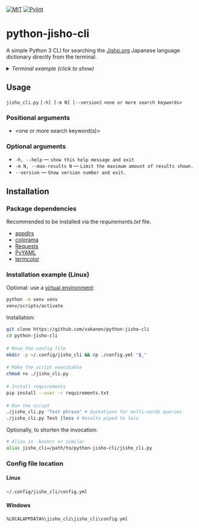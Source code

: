 [![MIT](https://img.shields.io/badge/license-MIT-green)](LICENSE)
[![Pylint](https://github.com/vakanen/python-jisho-cli/actions/workflows/pylint.yml/badge.svg)](https://github.com/vakanen/python-jisho-cli/actions/workflows/pylint.yml)

# python-jisho-cli
A simple Python 3 CLI for searching the [Jisho.org](https://jisho.org/) Japanese language dictionary directly from the terminal.

<details>
  <summary><i>Terminal example (click to show)</i></summary>

![Terminal example](example.svg?raw=true)
</details>

## Usage

`jisho_cli.py` `[-h] [-m N] [--version]` `<one or more search keywords>`

### Positional arguments
- <one or more search keyword(s)>

### Optional arguments
- `-h, --help` ― `show this help message and exit`
- `-m N, --max-results N` ― `Limit the maximum amount of results shown.`
- `--version` ― `Show version number and exit.`

## Installation

### Package dependencies
Recommended to be installed via the *requirements.txt* file.

- [appdirs](https://pypi.org/project/appdirs/)
- [colorama](https://pypi.org/project/colorama/)
- [Requests](https://pypi.org/project/requests/)
- [PyYAML](https://pypi.org/project/PyYAML/)
- [termcolor](https://pypi.org/project/termcolor/)

### Installation example (Linux)
Optional: use a <a target="_blank" rel="noopener noreferrer" href="https://docs.python.org/3/library/venv.html">virtual environment</a>:

```bash
python -m venv venv
venv/scripts/activate
```

Installation:

```bash
git clone https://github.com/vakanen/python-jisho-cli
cd python-jisho-cli

# Move the config file
mkdir -p ~/.config/jisho_cli && cp ./config.yml "$_"

# Make the script executable
chmod +x ./jisho_cli.py

# Install requirements
pip install --user -r requirements.txt

# Run the script
./jisho_cli.py "Test phrase" # Quotations for multi-words queries
./jisho_cli.py Test |less # Results piped to less
```

Optionally, to shorten the invocation:

```bash
# Alias in .bashrc or similar
alias jisho_cli=/path/to/python-jisho-cli/jisho_cli.py
```

### Config file location
#### Linux
`~/.config/jisho_cli/config.yml`
#### Windows
`%LOCALAPPDATA%\jisho_cli\jisho_cli\config.yml`
